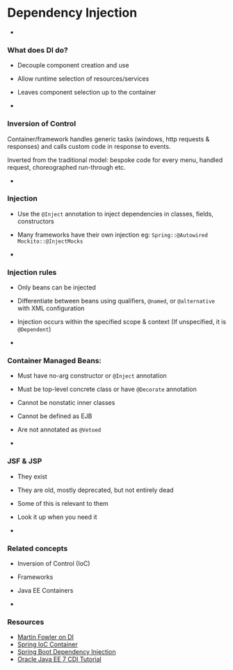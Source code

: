 # Dependency Injection

-
### What does DI do?

- Decouple component creation and use
- Allow runtime selection of resources/services
- Leaves component selection up to the container

-
### Inversion of Control

Container/framework handles generic tasks (windows, http requests & responses) and calls custom code in response to events.

Inverted from the traditional model: bespoke code for every menu, handled request, choreographed run-through etc.

-
### Injection

- Use the `@Inject` annotation to inject dependencies in classes, fields, constructors
- Many frameworks have their own injection eg: `Spring::@Autowired` `Mockito::@InjectMocks`

-
### Injection rules

- Only beans can be injected
- Differentiate between beans using qualifiers, `@named`, or `@alternative` with XML configuration
- Injection occurs within the specified scope & context (If unspecified, it is `@Dependent`)

-
### Container Managed Beans:

- Must have no-arg constructor or `@Inject` annotation
- Must be top-level concrete class or have `@Decorate` annotation
- Cannot be nonstatic inner classes
- Cannot be defined as EJB
- Are not annotated as `@Vetoed`

-
### JSF & JSP

- They exist
- They are old, mostly deprecated, but not entirely dead
- Some of this is relevant to them
- Look it up when you need it

-
### Related concepts

- Inversion of Control (IoC)
- Frameworks
- Java EE Containers


-
### Resources

- [Martin Fowler on DI](http://martinfowler.com/articles/injection.html)
- [Spring IoC Container](http://docs.spring.io/spring/docs/current/spring-framework-reference/htmlsingle/#beans)
- [Spring Boot Dependency Injection](http://docs.spring.io/spring-boot/docs/1.4.1.RELEASE/reference/htmlsingle/#using-boot-spring-beans-and-dependency-injection)
- [Oracle Java EE 7 CDI Tutorial](https://docs.oracle.com/javaee/7/tutorial/partcdi.htm#GJBNR)